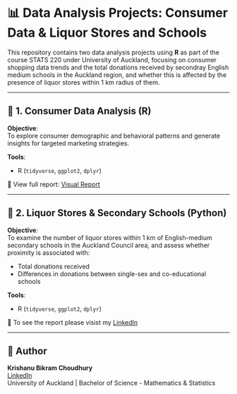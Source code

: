 # 📊 Data Analysis Projects: Consumer Data & Liquor Stores and Schools

This repository contains two data analysis projects using **R** as part of the course STATS 220 under University of Auckland, focusing on consumer shopping data trends and the total donations received by secondray English medium schools in the Auckland region, and whether this is affected by the presence of liquor stores within 1 km radius of them.

---

## 🧾 1. Consumer Data Analysis (R)

**Objective**:  
To explore consumer demographic and behavioral patterns and generate insights for targeted marketing strategies.

**Tools**:  
- R (`tidyverse`, `ggplot2`, `dplyr`)

📄 View full report: [Visual Report](https://krishanu-choudhury.github.io/stats220/visual_data_story.html)

---

## 🏫 2. Liquor Stores & Secondary Schools (Python)

**Objective**:  
To examine the number of liquor stores within 1 km of English-medium secondary schools in the Auckland Council area, and assess whether proximity is associated with:
- Total donations received
- Differences in donations between single-sex and co-educational schools

**Tools**:  
- R (`tidyverse`, `ggplot2`, `dplyr`)

📄 To see the report please visist my [LinkedIn](https://www.linkedin.com/in/krishanu-bikram-choudhury-267914274/)

---

## 👥 Author

**Krishanu Bikram Choudhury**  
[LinkedIn](https://www.linkedin.com/in/krishanu-bikram-choudhury-267914274/)  
University of Auckland | Bachelor of Science - Mathematics & Statistics
